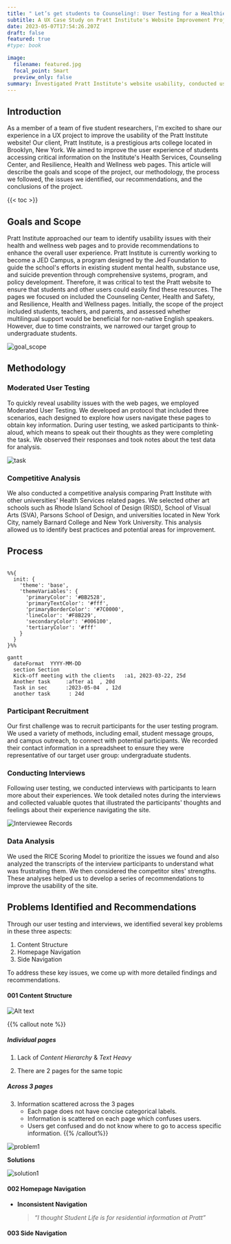 ```yaml
---
title: " Let’s get students to Counseling!: User Testing for a Healthier Campus"
subtitle: A UX Case Study on Pratt Institute's Website Improvement Project
date: 2023-05-07T17:54:26.207Z
draft: false
featured: true
#type: book

image:
  filename: featured.jpg
  focal_point: Smart
  preview_only: false
summary: Investigated Pratt Institute's website usability, conducted user testing, analyzed competitor sites, identified issues, provided recommendations, enhanced user experience for health services pages.
---
```

## Introduction


As a member of a team of five student researchers, I'm excited to share our experience in a UX project to improve the usability of the Pratt Institute website! Our client, Pratt Institute, is a prestigious arts college located in Brooklyn, New York. We aimed to improve the user experience of students accessing critical information on the Institute's Health Services, Counseling Center, and Resilience, Health and Wellness web pages. This article will describe the goals and scope of the project, our methodology, the process we followed, the issues we identified, our recommendations, and the conclusions of the project.

{{< toc >}}
## Goals and Scope

Pratt Institute approached our team to identify usability issues with their health and wellness web pages and to provide recommendations to enhance the overall user experience. Pratt Institute is currently working to become a JED Campus, a program designed by the Jed Foundation to guide the school's efforts in existing student mental health, substance use, and suicide prevention through comprehensive systems, program, and policy development. Therefore, it was critical to test the Pratt website to ensure that students and other users could easily find these resources. The pages we focused on included the Counseling Center, Health and Safety, and Resilience, Health and Wellness pages. Initially, the scope of the project included students, teachers, and parents, and assessed whether multilingual support would be beneficial for non-native English speakers. However, due to time constraints, we narrowed our target group to undergraduate students.

![goal_scope](./goal_scope.jpg)

## Methodology 

### Moderated User Testing

To quickly reveal usability issues with the web pages, we employed Moderated User Testing. We developed an protocol that included three scenarios, each designed to explore how users navigate these pages to obtain key information. During user testing, we asked participants to think-aloud, which means to speak out their thoughts as they were completing the task. We observed their responses and took notes about the test data for analysis.

![task](./task.jpg)

### Competitive Analysis

We also conducted a competitive analysis comparing Pratt Institute with other universities' Health Services related pages. We selected other art schools such as Rhode Island School of Design (RISD), School of Visual Arts (SVA), Parsons School of Design, and universities located in New York City, namely Barnard College and New York University. This analysis allowed us to identify best practices and potential areas for improvement.

## Process
```mermaid

%%{
  init: {
    'theme': 'base',
    'themeVariables': {
      'primaryColor': '#BB2528',
      'primaryTextColor': '#fff',
      'primaryBorderColor': '#7C0000',
      'lineColor': '#F8B229',
      'secondaryColor': '#006100',
      'tertiaryColor': '#fff'
    }
  }
}%%

gantt
  dateFormat  YYYY-MM-DD
  section Section
  Kick-off meeting with the clients   :a1, 2023-03-22, 25d
  Another task     :after a1  , 20d
  Task in sec      :2023-05-04  , 12d
  another task      : 24d
```

### Participant Recruitment

Our first challenge was to recruit participants for the user testing program. We used a variety of methods, including email, student message groups, and campus outreach, to connect with potential participants. We recorded their contact information in a spreadsheet to ensure they were representative of our target user group: undergraduate students.

### Conducting Interviews

Following user testing, we conducted interviews with participants to learn more about their experiences. We took detailed notes during the interviews and collected valuable quotes that illustrated the participants' thoughts and feelings about their experience navigating the site.

![Interviewee Records](data%20spreadsheet.png "Interviewee Records")

### Data Analysis

We used the RICE Scoring Model to prioritize the issues we found and also analyzed the transcripts of the interview participants to understand what was frustrating them. We then considered the competitor sites' strengths. These analyses helped us to develop a series of recommendations to improve the usability of the site.
## Problems Identified and Recommendations

Through our user testing and interviews, we identified several key problems in these three aspects: 

1. Content Structure
2. Homepage Navigation
3. Side Navigation

To address these key issues, we come up with more detailed findings and recommendations.

#### 001 Content Structure

![Alt text](quote_where%20important%20information%20is.jpg)

{{% callout note %}} 

##### Individual pages

1. Lack of *Content Hierarchy* & *Text Heavy*

2. There are 2 pages for the same topic

##### Across 3 pages
  
3. Information scattered across the 3 pages
     - Each page does not have concise categorical labels.
     - Information is scattered on each page which confuses users. 
     - Users get confused and do not know where to go to access specific information.
{{% /callout%}}





![problem1](./problem1.jpg "Problems 1.1 & 1.2 in individual pages")

**Solutions**

![solution1](./solution1.jpg "Solutions for individual pages")






#### 002 Homepage Navigation

- **Inconsistent Navigation**

  > *“I thought Student Life is for residential information at Pratt”*

#### 003 Side Navigation


